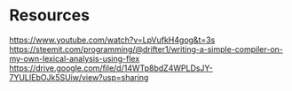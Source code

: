 # Resources
https://www.youtube.com/watch?v=LpVufkH4gog&t=3s <br>
https://steemit.com/programming/@drifter1/writing-a-simple-compiler-on-my-own-lexical-analysis-using-flex <br>
https://drive.google.com/file/d/14WTp8bdZ4WPLDsJY-7YULIEbOJk5SUiw/view?usp=sharing  <br>
